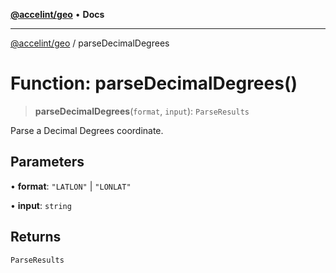 <!-- Copyright 2025 Hypergiant Galactic Systems Inc. All rights reserved.
This file is licensed to you under the Apache License, Version 2.0 (the "License");
you may not use this file except in compliance with the License. You may obtain a copy
of the License at https://www.apache.org/licenses/LICENSE-2.0
Unless required by applicable law or agreed to in writing, software distributed under
the License is distributed on an "AS IS" BASIS, WITHOUT WARRANTIES OR REPRESENTATIONS
OF ANY KIND, either express or implied. See the License for the specific language
governing permissions and limitations under the License. -->

[**@accelint/geo**](../README.md) • **Docs**

***

[@accelint/geo](../README.md) / parseDecimalDegrees

# Function: parseDecimalDegrees()

> **parseDecimalDegrees**(`format`, `input`): `ParseResults`

Parse a Decimal Degrees coordinate.

## Parameters

• **format**: `"LATLON"` \| `"LONLAT"`

• **input**: `string`

## Returns

`ParseResults`
